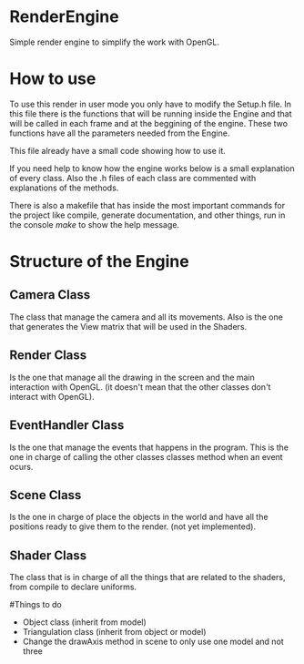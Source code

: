 # RenderEngine

Simple render engine to simplify the work with OpenGL.

# How to use

To use this render in user mode you only have to modify the Setup.h file. In this file there is the functions that will be running inside the Engine and that will be called in each frame and at the beggining of the engine. These two functions have all the parameters needed from the Engine.

This file already have a small code showing how to use it.

If you need help to know how the engine works below is a small explanation of every class. Also the .h files of each class are commented with explanations of the methods.

There is also a makefile that has inside the most important commands for the project like compile, generate documentation, and other things, run in the console _make_ to show the help message.

# Structure of the Engine

## Camera Class

The class that manage the camera and all its movements. Also is the one that generates the View matrix that will be
used in the Shaders.

## Render Class

Is the one that manage all the drawing in the screen and the main interaction with OpenGL. (it doesn't mean that the other
classes don't interact with OpenGL).

## EventHandler Class

Is the one that manage the events that happens in the program. This is the one in charge of calling the other classes
classes method when an event ocurs.

## Scene Class

Is the one in charge of place the objects in the world and have all the positions ready to give them to the render.
(not yet implemented).

## Shader Class

The class that is in charge of all the things that are related to the shaders, from compile to declare uniforms.

#Things to do

- Object class (inherit from model)
- Triangulation class (inherit from object or model)
- Change the drawAxis method in scene to only use one model and not three
